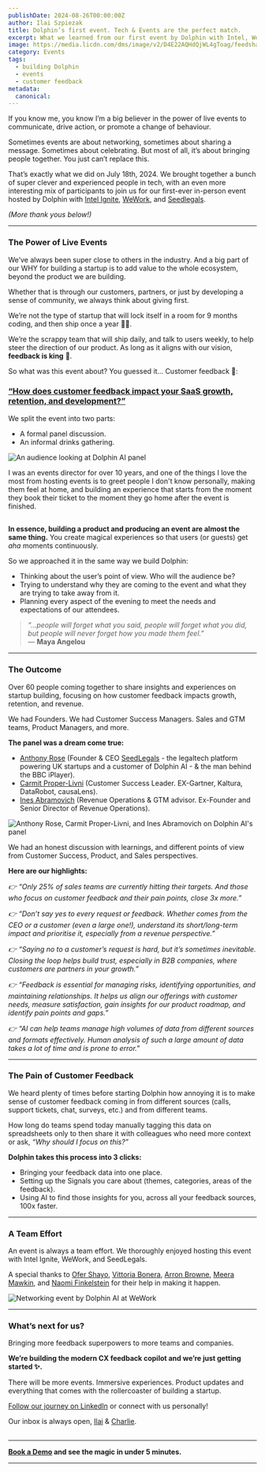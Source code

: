 ```yaml
---
publishDate: 2024-08-26T00:00:00Z
author: Ilai Szpiezak
title: Dolphin’s first event. Tech & Events are the perfect match. 
excerpt: What we learned from our first event by Dolphin with Intel, WeWork, and SeedLegals.
image: https://media.licdn.com/dms/image/v2/D4E22AQHdQjWL4gToag/feedshare-shrink_2048_1536/feedshare-shrink_2048_1536/0/1721387247269?e=1727308800&v=beta&t=76l_JGC8uFxwr30ycTRO894xyh1vbTiCEpbxFij9Sow 
category: Events
tags:
  - building Dolphin
  - events
  - customer feedback
metadata:
  canonical:
---
```


If you know me, you know I’m a big believer in the power of live events to communicate, drive action, or promote a change of behaviour.

Sometimes events are about networking, sometimes about sharing a message. Sometimes about celebrating. But most of all, it’s about bringing people together. You just can’t replace this.

That’s exactly what we did on July 18th, 2024. We brought together a bunch of super clever and experienced people in tech, with an even more interesting mix of participants to join us for our first-ever in-person event hosted by Dolphin with [Intel Ignite](https://intelignite.com/), [WeWork](https://www.wework.com/en-GB), and [Seedlegals](https://seedlegals.com/).

*(More thank yous below!)*

---

### The Power of Live Events

We’ve always been super close to others in the industry. And a big part of our WHY for building a startup is to add value to the whole ecosystem, beyond the product we are building. 

Whether that is through our customers, partners, or just by developing a sense of community, we always think about giving first.

We’re not the type of startup that will lock itself in a room for 9 months coding, and then ship once a year 🙅‍♂️.

We’re the scrappy team that will ship daily, and talk to users weekly, to help steer the direction of our product. As long as it aligns with our vision, **feedback is king** 🐬.

So what was this event about? You guessed it… Customer feedback 👏:

### [“How does customer feedback impact your SaaS growth, retention, and development?”](https://www.linkedin.com/posts/getdolphinai_what-a-panel-its-about-connecting-activity-7220021429981884416-b5tl?utm_source=share&utm_medium=member_desktop)

We split the event into two parts:

- A formal panel discussion.
- An informal drinks gathering.

![An audience looking at Dolphin AI panel](https://media.licdn.com/dms/image/v2/D4E22AQGPUVOK6XZshg/feedshare-shrink_2048_1536/feedshare-shrink_2048_1536/0/1721387243306?e=1727308800&v=beta&t=NSbA0kaJ6p1qLAGyE3FN-UeoESBmO53Davr76P0hWrM)

I was an events director for over 10 years, and one of the things I love the most from hosting events is to greet people I don't know personally, making them feel at home, and building an experience that starts from the moment they book their ticket to the moment they go home after the event is finished.

##

**In essence, building a product and producing an event are almost the same thing.** You create magical experiences so that users (or guests) get *aha* moments continuously.

So we approached it in the same way we build Dolphin:

- Thinking about the user’s point of view. Who will the audience be?
- Trying to understand why they are coming to the event and what they are trying to take away from it.
- Planning every aspect of the evening to meet the needs and expectations of our attendees.

> *“…people will forget what you said, people will forget what you did, but people will never forget how you made them feel.”*  
> — **Maya Angelou**

---

### The Outcome

Over 60 people coming together to share insights and experiences on startup building, focusing on how customer feedback impacts growth, retention, and revenue.

We had Founders. We had Customer Success Managers. Sales and GTM teams, Product Managers, and more.


**The panel was a dream come true:**

- [Anthony Rose](https://www.linkedin.com/in/anrose/) (Founder & CEO [SeedLegals](https://seedlegals.com/) - the legaltech platform powering UK startups and a customer of Dolphin AI - & the man behind the BBC iPlayer).
- [Carmit Proper-Livni](https://www.linkedin.com/in/carmit-proper-livni/) (Customer Success Leader. EX-Gartner, Kaltura, DataRobot, causaLens).
- [Ines Abramovich](https://www.linkedin.com/in/inesab/) (Revenue Operations & GTM advisor. Ex-Founder and Senior Director of Revenue Operations).


![Anthony Rose, Carmit Proper-Livni, and Ines Abramovich on Dolphin AI's panel](https://media.licdn.com/dms/image/v2/D4E22AQEMEOwTv0XukQ/feedshare-shrink_1280/feedshare-shrink_1280/0/1721387247175?e=1727308800&v=beta&t=0aiTc9EIDuAs1U_SvB-2XaVFngx87WrbcnIEwsCxEXU)



We had an honest discussion with learnings, and different points of view from Customer Success, Product, and Sales perspectives. 

**Here are our highlights:**

*👉 “Only 25% of sales teams are currently hitting their targets. And those who focus on customer feedback and their pain points, close 3x more.”*

*👉 “Don’t say yes to every request or feedback. Whether comes from the CEO or a customer (even a large one!), understand its short/long-term impact and prioritise it, especially from a revenue perspective.”*

*👉 “Saying no to a customer’s request is hard, but it’s sometimes inevitable. Closing the loop helps build trust, especially in B2B companies, where customers are partners in your growth.”*

*👉 “Feedback is essential for managing risks, identifying opportunities, and maintaining relationships. It helps us align our offerings with customer needs, measure satisfaction, gain insights for our product roadmap, and identify pain points and gaps.”*

*👉 “AI can help teams manage high volumes of data from different sources and formats effectively. Human analysis of such a large amount of data takes a lot of time and is prone to error."*

---

### The Pain of Customer Feedback

We heard plenty of times before starting Dolphin how annoying it is to make sense of customer feedback coming in from different sources (calls, support tickets, chat, surveys, etc.) and from different teams.

How long do teams spend today manually tagging this data on spreadsheets only to then share it with colleagues who need more context or ask, *“Why should I focus on this?”*

**Dolphin takes this process into 3 clicks:**

- Bringing your feedback data into one place.
- Setting up the Signals you care about (themes, categories, areas of the feedback).
- Using AI to find those insights for you, across all your feedback sources, 100x faster.

---

### A Team Effort

An event is always a team effort. We thoroughly enjoyed hosting this event with Intel Ignite, WeWork, and SeedLegals. 

A special thanks to [Ofer Shayo](https://www.linkedin.com/in/ofershayo/), [Vittoria Bonera](https://www.linkedin.com/in/vittoria-bonera-56791b1b9/), [Arron Browne](https://www.linkedin.com/in/arron-browne-5b988530/), [Meera Mawkin](https://www.linkedin.com/in/meeramawkin/), and [Naomi Finkelstein](https://www.linkedin.com/in/naomifin/) for their help in making it happen.

![Networking event by Dolphin AI at WeWork](https://media.licdn.com/dms/image/v2/D4E22AQFMP5gSoZw8Lw/feedshare-shrink_1280/feedshare-shrink_1280/0/1721387247466?e=1727308800&v=beta&t=qXDLVjfCtL_r7Lxv7sZZQaT8mf-hK09e5DaRqbMHqz4)

---

### What’s next for us?
Bringing more feedback superpowers to more teams and companies.

**We’re building the modern CX feedback copilot and we’re just getting started ✨.**

There will be more events. Immersive experiences. Product updates and everything that comes with the rollercoaster of building a startup.

[Follow our journey on LinkedIn](https://www.linkedin.com/company/getdolphinai) or connect with us personally!

Our inbox is always open, [Ilai](https://www.linkedin.com/in/ilaiszp/) & [Charlie](https://www.linkedin.com/in/charlie-day-537585131/).

##
---
**[Book a Demo](https://tally.so/r/nGlKKz) and see the magic in under 5 minutes.**

---
